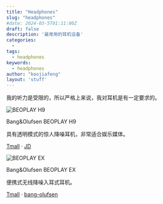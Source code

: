 ```yaml
---
title: "Headphones"
slug: "headphones"
#date: 2024-03-5T01:11:00Z
draft: false
description: '最常用的耳机设备'
categories:
  - 
tags:
  - headphones
keywords:
  - headphones
author: "koojiafeng"
layout: 'stuff'
---
```

我的听力是受限的，所以严格上来说，我对耳机是有一定要求的。

<div class="clearfix gear-float gear">
        <div class="gear-item clearfix">
            <div class="img-wrap"><img src="https://images.ctfassets.net/8cd2csgvqd3m/4QIRGpRvCXZ6j2PYiyVxmR/efe41b2878a4874c079ce148b84db997/Packshot-Beoplay-Ex-Anthracite-Oxygen-0034-Perspective-S1200x1200px.png?q=90&fm=webp&w=720&h=720&fit=fill" alt="BEOPLAY H9"></div>
            <div class="desc">
                <p >Bang&Olufsen BEOPLAY H9</p>
                <p class="specs">具有透明模式的惊人降噪耳机，非常适合娱乐媒体。</p>
                <p class="links"><a title="Bang&Olufsen BEOPLAY H9" href="https://support.bang-olufsen.com/hc/en-us/articles/360039579851-Beoplay-H9">Tmall</a> <span>·</span> <a href="#">JD</a></p>
            </div>
        </div>
        <div class="gear-item clearfix">
            <div class="img-wrap"><img src="https://support.bang-olufsen.com/hc/article_attachments/360049215411/H9_details16.jpg" alt="BEOPLAY EX"></div>
            <div class="desc">
                <p >Bang&Olufsen BEOPLAY EX</p>
                <p class="specs">便携式无线降噪入耳式耳机。</p>
                <p class="links"><a title="Bang&Olufsen BEOPLAY EX" href="#" >Tmall</a> <span>·</span> <a href="https://www.bang-olufsen.com/en/int/earphones/beoplay-ex" >bang-olufsen</a></p>
            </div>
        </div>
    </div>